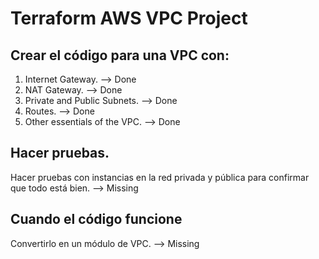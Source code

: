 # Terraform AWS VPC Project

## Crear el código para una VPC con:
1. Internet Gateway. --> Done
2. NAT Gateway. --> Done
3. Private and Public Subnets. --> Done
4. Routes. --> Done
5. Other essentials of the VPC. --> Done

## Hacer pruebas.
Hacer pruebas con instancias en la red privada y pública para confirmar que todo está bien. --> Missing

## Cuando el código funcione
Convertirlo en un módulo de VPC. --> Missing

